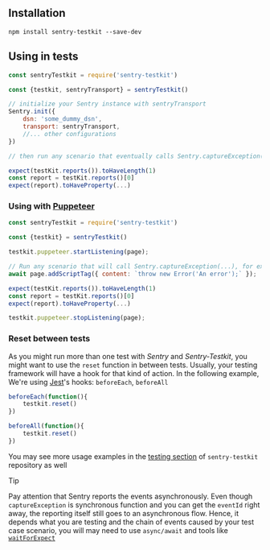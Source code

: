 
## Installation
```
npm install sentry-testkit --save-dev
```

## Using in tests
```javascript
const sentryTestkit = require('sentry-testkit')

const {testkit, sentryTransport} = sentryTestkit()

// initialize your Sentry instance with sentryTransport
Sentry.init({
    dsn: 'some_dummy_dsn',
    transport: sentryTransport,
    //... other configurations
})

// then run any scenario that eventually calls Sentry.captureException(...)

expect(testKit.reports()).toHaveLength(1)
const report = testKit.reports()[0]
expect(report).toHaveProperty(...)
```

### Using with [Puppeteer](https://pptr.dev/)
```javascript
const sentryTestkit = require('sentry-testkit')

const {testkit} = sentryTestkit()

testkit.puppeteer.startListening(page);

// Run any scenario that will call Sentry.captureException(...), for example:
await page.addScriptTag({ content: `throw new Error('An error');` });

expect(testKit.reports()).toHaveLength(1)
const report = testKit.reports()[0]
expect(report).toHaveProperty(...)

testkit.puppeteer.stopListening(page);
```

### Reset between tests
As you might run more than one test with *Sentry* and *Sentry-Testkit*, you might want to use the `reset` function in between tests.
Usually, your testing framework will have a hook for that kind of action. In the following example, We're using [Jest](https://jestjs.io/docs/en/api.html)'s hooks: `beforeEach`, `beforeAll`
```javascript
beforeEach(function(){
    testkit.reset()
})
```
```javascript
beforeAll(function(){
    testkit.reset()
})
```

You may see more usage examples in the [testing section](https://github.com/wix/sentry-testkit/tree/master/test) of `sentry-testkit` repository as well

> [!TIP]
> Pay attention that Sentry reports the events asynchronously.
Even though `captureException` is synchronous function and you can get the `eventId` right away, the reporting itself still goes to an asynchronous flow.
Hence, it depends what you are testing and the chain of events caused by your test case scenario,
you will may need to use `async/await` and tools like [`waitForExpect`](https://www.npmjs.com/package/wait-for-expect)
